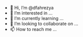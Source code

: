 - 👋 Hi, I’m @dfahrezya
- 👀 I’m interested in ...
- 🌱 I’m currently learning ...
- 💞️ I’m looking to collaborate on ...
- 📫 How to reach me ...

<!---
dfahrezya/dfahrezya is a ✨ special ✨ repository because its `README.md` (this file) appears on your GitHub profile.
You can click the Preview link to take a look at your changes.
--->
